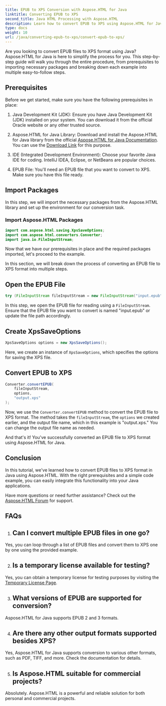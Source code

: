 ```yaml
---
title: EPUB to XPS Conversion with Aspose.HTML for Java
linktitle: Converting EPUB to XPS
second_title: Java HTML Processing with Aspose.HTML
description: Learn how to convert EPUB to XPS using Aspose.HTML for Java. A step-by-step guide for seamless EPUB to XPS conversion. Try it now!
type: docs
weight: 10
url: /java/converting-epub-to-xps/convert-epub-to-xps/
---
```


Are you looking to convert EPUB files to XPS format using Java? Aspose.HTML for Java is here to simplify the process for you. This step-by-step guide will walk you through the entire procedure, from prerequisites to importing necessary packages and breaking down each example into multiple easy-to-follow steps.

## Prerequisites

Before we get started, make sure you have the following prerequisites in place:

1. Java Development Kit (JDK): Ensure you have Java Development Kit (JDK) installed on your system. You can download it from the official Oracle website or any other trusted source.

2. Aspose.HTML for Java Library: Download and install the Aspose.HTML for Java library from the official [Aspose.HTML for Java Documentation](https://reference.aspose.com/html/java/). You can use the [Download Link](https://releases.aspose.com/html/java/) for this purpose.

3. IDE (Integrated Development Environment): Choose your favorite Java IDE for coding. IntelliJ IDEA, Eclipse, or NetBeans are popular choices.

4. EPUB File: You'll need an EPUB file that you want to convert to XPS. Make sure you have this file ready.

## Import Packages

In this step, we will import the necessary packages from the Aspose.HTML library and set up the environment for our conversion task.

### Import Aspose.HTML Packages

```java
import com.aspose.html.saving.XpsSaveOptions;
import com.aspose.html.converters.Converter;
import java.io.FileInputStream;
```

Now that we have our prerequisites in place and the required packages imported, let's proceed to the example.

In this section, we will break down the process of converting an EPUB file to XPS format into multiple steps.

## Open the EPUB File

```java
try (FileInputStream fileInputStream = new FileInputStream("input.epub")) {
```

In this step, we open the EPUB file for reading using a `FileInputStream`. Ensure that the EPUB file you want to convert is named "input.epub" or update the file path accordingly.

## Create XpsSaveOptions

```java
XpsSaveOptions options = new XpsSaveOptions();
```

Here, we create an instance of `XpsSaveOptions`, which specifies the options for saving the XPS file.

## Convert EPUB to XPS

```java
Converter.convertEPUB(
    fileInputStream,
    options,
    "output.xps"
);
```

Now, we use the `Converter.convertEPUB` method to convert the EPUB file to XPS format. The method takes the `fileInputStream`, the `options` we created earlier, and the output file name, which in this example is "output.xps." You can change the output file name as needed.

And that's it! You've successfully converted an EPUB file to XPS format using Aspose.HTML for Java.

## Conclusion

In this tutorial, we've learned how to convert EPUB files to XPS format in Java using Aspose.HTML. With the right prerequisites and a simple code example, you can easily integrate this functionality into your Java applications.

Have more questions or need further assistance? Check out the [Aspose.HTML Forum](https://forum.aspose.com/) for support.

## FAQs

1. ## Can I convert multiple EPUB files in one go?
Yes, you can loop through a list of EPUB files and convert them to XPS one by one using the provided example.

2. ## Is a temporary license available for testing?
Yes, you can obtain a temporary license for testing purposes by visiting the [Temporary License Page](https://purchase.aspose.com/temporary-license/).

3. ## What versions of EPUB are supported for conversion?
Aspose.HTML for Java supports EPUB 2 and 3 formats.

4. ## Are there any other output formats supported besides XPS?
Yes, Aspose.HTML for Java supports conversion to various other formats, such as PDF, TIFF, and more. Check the documentation for details.

5. ## Is Aspose.HTML suitable for commercial projects?
Absolutely. Aspose.HTML is a powerful and reliable solution for both personal and commercial projects.
